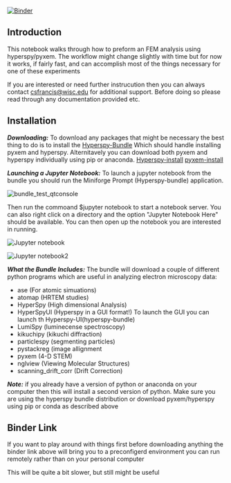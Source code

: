 [![Binder](https://mybinder.org/badge_logo.svg)](https://mybinder.org/v2/gh/CSSFrancis/FEM-AngularCorrelations/HEAD)

Introduction
-------------
This notebook walks through how to preform an FEM analysis using hyperspy/pyxem.  The workflow might change slightly with 
time but for now it works, if fairly fast, and can accomplish most of the things necessary for one of these experiments

If you are interested or need further instrucution then you can always contact csfrancis@wisc.edu for
additional support.  Before doing so please read through any documentation provided etc. 

Installation
---------------
***Downloading:*** To download any packages that might be necessary the best thing to do is to install the [Hyperspy-Bundle](http://hyperspy.org/hyperspy-doc/current/user_guide/install.html) Which should handle installing pyxem and hyperspy.  Alternitavely you can download both pyxem and hyperspy individually using pip or anaconda. [Hyperspy-install](http://hyperspy.org/hyperspy-doc/current/user_guide/install.html) [pyxem-install](https://github.com/pyxem/pyxem-demos)


***Launching a Jupyter Notebook:*** To launch a jupyter notebook from the bundle you should run the Miniforge Prompt (Hyperspy-bundle) application.

![bundle_test_qtconsole](https://user-images.githubusercontent.com/41125831/131411715-98a67a0f-3c16-4d78-9e21-f92b9caeb950.png)

Then run the commoand $jupyter notebook to start a notebook server.   You can also right click on a directory and the option "Jupyter Notebook Here" should be available. You can then open up the notebook you are interested in running. 


![Jupyter notebook](https://user-images.githubusercontent.com/41125831/131411980-1193eb8a-8324-4dcf-9997-eaa5cf57069a.PNG)

![Jupyter notebook2](https://user-images.githubusercontent.com/41125831/131412142-fe1a164d-df16-4d54-8316-fb31bf132e00.PNG)

***What the Bundle Includes:*** The bundle will download a couple of different python programs which are useful in analyzing electron microscopy data:
- ase (For atomic simuations)
- atomap (HRTEM studies)
- HyperSpy (High dimensional Analysis)
- HyperSpyUI (Hyperspy in a GUI format!) To launch the GUI you can launch th Hyperspy-UI(hyperspy-bundle)
- LumiSpy (luminecense spectroscopy)
- kikuchipy (kikuchi diffraction)
- particlespy (segmenting particles)
- pystackreg (image allignment
- pyxem (4-D STEM)
- nglview (Viewing Molecular Structures)
- scanning_drift_corr (Drift Correction)

***Note:*** if you already have a version of python or anaconda on your computer then this will install a second version of python. Make sure you are using the hyperspy bundle distribution or download pyxem/hyperspy using pip or conda as described above

Binder Link
------------
If you want to play around with things first before downloading anything the binder link above will bring you to a preconfigerd environment you can run remotely rather than on your personal computer

This will be quite a bit slower, but still might be useful
